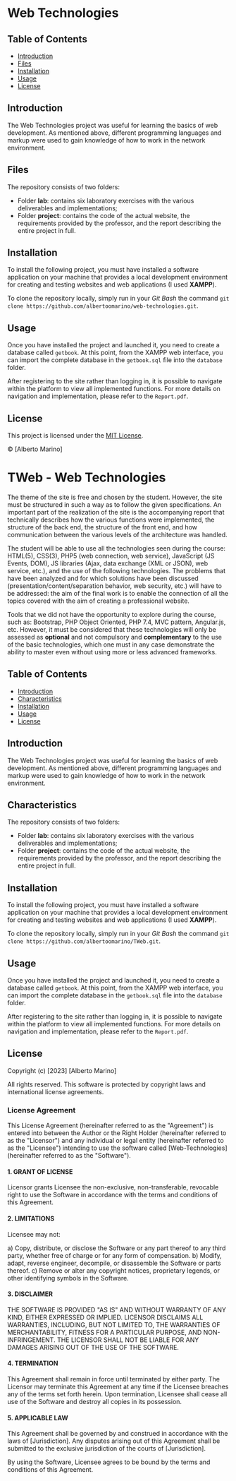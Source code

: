# Web Technologies

## Table of Contents

- [Introduction](#introduction)
- [Files](#files)
- [Installation](#installation)
- [Usage](#usage)
- [License](#license)

## Introduction

The Web Technologies project was useful for learning the basics of web development. As mentioned above, different programming languages and markup were used to gain knowledge of how to work in the network environment.

## Files

The repository consists of two folders:
- Folder **lab**: contains six laboratory exercises with the various deliverables and implementations;
- Folder **project**: contains the code of the actual website, the requirements provided by the professor, and the report describing the entire project in full.

## Installation

To install the following project, you must have installed a software application on your machine that provides a local development environment for creating and testing websites and web applications (I used **XAMPP**).

To clone the repository locally, simply run in your *Git Bash* the command `git clone https://github.com/albertoomarino/web-technologies.git`.

## Usage

Once you have installed the project and launched it, you need to create a database called `getbook`. At this point, from the XAMPP web interface, you can import the complete database in the `getbook.sql` file into the `database` folder.

After registering to the site rather than logging in, it is possible to navigate within the platform to view all implemented functions. For more details on navigation and implementation, please refer to the `Report.pdf`.

## License

This project is licensed under the [MIT License](https://github.com/albertoomarino/web-technologies/blob/main/LICENSE).

© [Alberto Marino]

















# TWeb - Web Technologies

The theme of the site is free and chosen by the student. However, the site must be structured in such a way as to follow the given specifications. An important part of the realization of the site is the accompanying report that technically describes how the various functions were implemented, the structure of the back end, the structure of the front end, and how communication between the various levels of the architecture was handled.

The student will be able to use all the technologies seen during the course: HTML(5), CSS(3), PHP5 (web connection, web service), JavaScript (JS Events, DOM), JS libraries (Ajax, data exchange (XML or JSON), web service, etc.), and the use of the following technologies. The problems that have been analyzed and for which solutions have been discussed (presentation/content/separation behavior, web security, etc.) will have to be addressed: the aim of the final work is to enable the connection of all the topics covered with the aim of creating a professional website.

Tools that we did not have the opportunity to explore during the course, such as: Bootstrap, PHP Object Oriented, PHP 7.4, MVC pattern, Angular.js, etc. However, it must be considered that these technologies will only be assessed as **optional** and not compulsory and **complementary** to the use of the basic technologies, which one must in any case demonstrate the ability to master even without using more or less advanced frameworks.

## Table of Contents

- [Introduction](#introduction)
- [Characteristics](#characteristics)
- [Installation](#installation)
- [Usage](#usage)
- [License](#license)

## Introduction

The Web Technologies project was useful for learning the basics of web development. As mentioned above, different programming languages and markup were used to gain knowledge of how to work in the network environment.

## Characteristics

The repository consists of two folders:
- Folder **lab**: contains six laboratory exercises with the various deliverables and implementations;
- Folder **project**: contains the code of the actual website, the requirements provided by the professor, and the report describing the entire project in full.

## Installation

To install the following project, you must have installed a software application on your machine that provides a local development environment for creating and testing websites and web applications (I used **XAMPP**).

To clone the repository locally, simply run in your *Git Bash* the command `git clone https://github.com/albertoomarino/TWeb.git`.

## Usage

Once you have installed the project and launched it, you need to create a database called `getbook`. At this point, from the XAMPP web interface, you can import the complete database in the `getbook.sql` file into the `database` folder.

After registering to the site rather than logging in, it is possible to navigate within the platform to view all implemented functions. For more details on navigation and implementation, please refer to the `Report.pdf`.

## License

Copyright (c) [2023] [Alberto Marino]

All rights reserved. This software is protected by copyright laws and international license agreements.

### License Agreement

This License Agreement (hereinafter referred to as the "Agreement") is entered into between the Author or the Right Holder (hereinafter referred to as the "Licensor") and any individual or legal entity (hereinafter referred to as the "Licensee") intending to use the software called [Web-Technologies] (hereinafter referred to as the "Software").

#### 1. GRANT OF LICENSE

Licensor grants Licensee the non-exclusive, non-transferable, revocable right to use the Software in accordance with the terms and conditions of this Agreement.

#### 2. LIMITATIONS

Licensee may not:

a) Copy, distribute, or disclose the Software or any part thereof to any third party, whether free of charge or for any form of compensation.
b) Modify, adapt, reverse engineer, decompile, or disassemble the Software or parts thereof.
c) Remove or alter any copyright notices, proprietary legends, or other identifying symbols in the Software.

#### 3. DISCLAIMER

THE SOFTWARE IS PROVIDED "AS IS" AND WITHOUT WARRANTY OF ANY KIND, EITHER EXPRESSED OR IMPLIED. LICENSOR DISCLAIMS ALL WARRANTIES, INCLUDING, BUT NOT LIMITED TO, THE WARRANTIES OF MERCHANTABILITY, FITNESS FOR A PARTICULAR PURPOSE, AND NON-INFRINGEMENT. THE LICENSOR SHALL NOT BE LIABLE FOR ANY DAMAGES ARISING OUT OF THE USE OF THE SOFTWARE.

#### 4. TERMINATION

This Agreement shall remain in force until terminated by either party. The Licensor may terminate this Agreement at any time if the Licensee breaches any of the terms set forth herein. Upon termination, Licensee shall cease all use of the Software and destroy all copies in its possession.

#### 5. APPLICABLE LAW

This Agreement shall be governed by and construed in accordance with the laws of [Jurisdiction]. Any disputes arising out of this Agreement shall be submitted to the exclusive jurisdiction of the courts of [Jurisdiction].

By using the Software, Licensee agrees to be bound by the terms and conditions of this Agreement.
